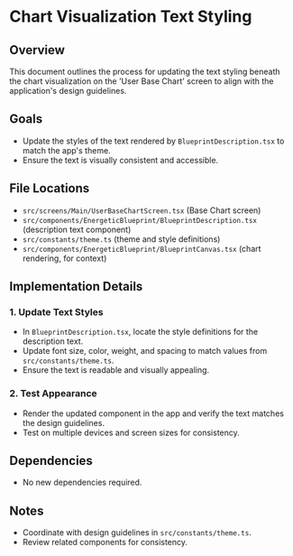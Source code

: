 # Chart Visualization Text Styling

## Overview
This document outlines the process for updating the text styling beneath the chart visualization on the 'User Base Chart' screen to align with the application's design guidelines.

## Goals
- Update the styles of the text rendered by `BlueprintDescription.tsx` to match the app's theme.
- Ensure the text is visually consistent and accessible.

## File Locations
- `src/screens/Main/UserBaseChartScreen.tsx` (Base Chart screen)
- `src/components/EnergeticBlueprint/BlueprintDescription.tsx` (description text component)
- `src/constants/theme.ts` (theme and style definitions)
- `src/components/EnergeticBlueprint/BlueprintCanvas.tsx` (chart rendering, for context)

## Implementation Details
### 1. Update Text Styles
- In `BlueprintDescription.tsx`, locate the style definitions for the description text.
- Update font size, color, weight, and spacing to match values from `src/constants/theme.ts`.
- Ensure the text is readable and visually appealing.

### 2. Test Appearance
- Render the updated component in the app and verify the text matches the design guidelines.
- Test on multiple devices and screen sizes for consistency.

## Dependencies
- No new dependencies required.

## Notes
- Coordinate with design guidelines in `src/constants/theme.ts`.
- Review related components for consistency.

